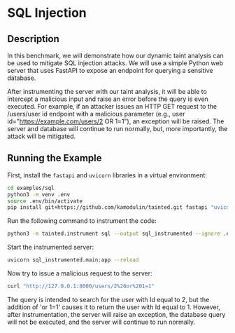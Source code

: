 # SQL Injection

## Description

In this benchmark, we will demonstrate how our dynamic taint analysis can be used to
mitigate SQL injection attacks. We will use a simple Python web server that uses FastAPI
to expose an endpoint for querying a sensitive database.

After instrumenting the server with our taint analysis, it will be able to intercept a malicious input and raise an error before the query is even executed. 
For example, if an attacker issues an HTTP GET request to the /users/user id endpoint with a malicious parameter 
(e.g., user id="https://example.com/users/2 OR 1=1"), an exception will be raised. 
The server and database will continue to run normally, but, more importantly, the attack will be mitigated.

## Running the Example

First, install the `fastapi` and `uvicorn` libraries in a virtual environment:

```bash
cd examples/sql
python3 -m venv .env
source .env/bin/activate
pip install git+https://github.com/kamodulin/tainted.git fastapi "uvicorn[standard]"
```

Run the following command to instrument the code:

```bash
python3 -m tainted.instrument sql --output sql_instrumented --ignore .env
```

Start the instrumented server:

```bash
uvicorn sql_instrumented.main:app --reload
```

Now try to issue a malicious request to the server:

```bash
curl "http://127.0.0.1:8000/users/2%20or%201=1"
```

The query is intended to search for the user with Id equal to 2, 
but the addition of 'or 1=1' causes it to return the user with Id equal to 1. 
However, after instrumentation, the server will raise an exception, the database query will not be executed, 
and the server will continue to run normally.

